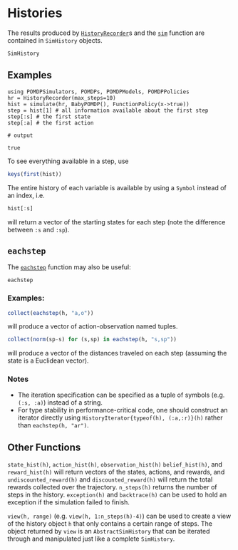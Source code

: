 # Histories

The results produced by [`HistoryRecorder`](@ref)s and the [`sim`](@ref) function are contained in `SimHistory` objects.

```@docs
SimHistory
```

## Examples

```jldoctest histaccess; output = false
using POMDPSimulators, POMDPs, POMDPModels, POMDPPolicies
hr = HistoryRecorder(max_steps=10)
hist = simulate(hr, BabyPOMDP(), FunctionPolicy(x->true))
step = hist[1] # all information available about the first step
step[:s] # the first state
step[:a] # the first action

# output

true
```

To see everything available in a step, use
```julia
keys(first(hist))
```

The entire history of each variable is available by using a `Symbol` instead of an index, i.e.
```julia
hist[:s]
```
will return a vector of the starting states for each step (note the difference between `:s` and `:sp`).

## `eachstep`

The [`eachstep`](@ref) function may also be useful:

```@docs
eachstep
```

### Examples:
```julia
collect(eachstep(h, "a,o"))
```
will produce a vector of action-observation named tuples.

```julia
collect(norm(sp-s) for (s,sp) in eachstep(h, "s,sp"))
```
will produce a vector of the distances traveled on each step (assuming the state is a Euclidean vector).

### Notes
- The iteration specification can be specified as a tuple of symbols (e.g. `(:s, :a)`) instead of a string.
- For type stability in performance-critical code, one should construct an iterator directly using `HistoryIterator{typeof(h), (:a,:r)}(h)` rather than `eachstep(h, "ar")`.

## Other Functions

`state_hist(h)`, `action_hist(h)`, `observation_hist(h)` `belief_hist(h)`, and `reward_hist(h)` will return vectors of the states, actions, and rewards, and `undiscounted_reward(h)` and `discounted_reward(h)` will return the total rewards collected over the trajectory. `n_steps(h)` returns the number of steps in the history. `exception(h)` and `backtrace(h)` can be used to hold an exception if the simulation failed to finish.

`view(h, range)` (e.g. `view(h, 1:n_steps(h)-4)`) can be used to create a view of the history object `h` that only contains a certain range of steps. The object returned by `view` is an `AbstractSimHistory` that can be iterated through and manipulated just like a complete `SimHistory`.
